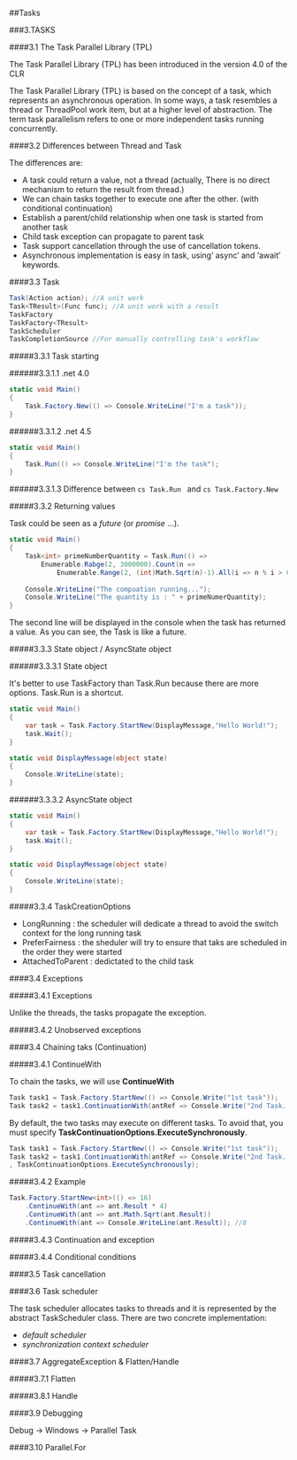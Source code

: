 ##Tasks

###3.TASKS

####3.1 The Task Parallel Library (TPL)

The Task Parallel Library (TPL) has been introduced in the version 4.0 of the CLR

The Task Parallel Library (TPL) is based on the concept of a task, which represents an asynchronous operation. In some ways, a task resembles a thread or ThreadPool work item, but at a higher level of abstraction. The term task parallelism refers to one or more independent tasks running concurrently.

####3.2 Differences between Thread and Task

The differences are:
- A task could return a value, not a thread (actually, There is no direct mechanism to return the result from thread.)
- We can chain tasks together to execute one after the other. (with conditional continuation)
- Establish a parent/child relationship when one task is started from another task
- Child task exception can propagate to parent task
- Task support cancellation through the use of cancellation tokens.
- Asynchronous implementation is easy in task, using’ async’ and ‘await’ keywords.


####3.3 Task

```cs
Task(Action action); //A unit work
Task<TResult>(Func func); //A unit work with a result
TaskFactory
TaskFactory<TResult>
TaskScheduler
TaskCompletionSource //For manually controlling task's workflow
```

#####3.3.1 Task starting

######3.3.1.1 .net 4.0
```cs
static void Main()
{
	Task.Factory.New(() => Console.WriteLine("I'm a task"));
}
```

######3.3.1.2 .net 4.5

```cs
static void Main()
{
	Task.Run(() => Console.WriteLine("I'm the task");
}
```

######3.3.1.3 Difference between ```cs Task.Run ``` and ```cs Task.Factory.New ```



#####3.3.2 Returning values

Task<TResult> could be seen as a _future_ (or _promise_ ...). 

```cs
static void Main()
{
	Task<int> primeNumberQuantity = Task.Run(() =>
		Enumerable.Rabge(2, 3000000).Count(n =>
			Enumerable.Range(2, (int)Math.Sqrt(n)-1).All(i => n % i > 0)));
	
	Console.WriteLine("The compuation running...");
	Console.WriteLine("The quantity is : " + primeNumerQuantity);
}
```
The second line will be displayed in the console when the task has returned a value. As you can see, the Task<TResult> is like a future.

#####3.3.3 State object / AsyncState object

######3.3.3.1 State object

It's better to use TaskFactory than Task.Run because there are more options.
Task.Run is a shortcut.

```cs
static void Main()
{
	var task = Task.Factory.StartNew(DisplayMessage,"Hello World!");
	task.Wait();
}

static void DisplayMessage(object state)
{
	Console.WriteLine(state);
}
```



######3.3.3.2 AsyncState object

```cs
static void Main()
{
	var task = Task.Factory.StartNew(DisplayMessage,"Hello World!");
	task.Wait();
}

static void DisplayMessage(object state)
{
	Console.WriteLine(state);
}
```

#####3.3.4 TaskCreationOptions

- LongRunning : the scheduler will dedicate a thread to avoid the switch context for the long running task
- PreferFairness : the sheduler will try to ensure that taks are scheduled in the order they were started
- AttachedToParent : dedictated to the child task



####3.4 Exceptions

#####3.4.1 Exceptions

Unlike the threads, the tasks propagate the exception.

#####3.4.2 Unobserved exceptions


####3.4 Chaining taks (Continuation)

#####3.4.1 ContinueWith

To chain the tasks, we will use __ContinueWith__

```cs
Task task1 = Task.Factory.StartNew(() => Console.Write("1st task"));
Task task2 = task1.ContinuationWith(antRef => Console.Write("2nd Task. The ref of the previous tasks : " + antRef));
```

By default, the two tasks may execute on different tasks. To avoid that, you must specify __TaskContinuationOptions.ExecuteSynchronously__.

```cs
Task task1 = Task.Factory.StartNew(() => Console.Write("1st task"));
Task task2 = task1.ContinuationWith(antRef => Console.Write("2nd Task. The ref of the previous tasks : " + antRef)
, TaskContinuationOptions.ExecuteSynchronously);
```

#####3.4.2 Example

```cs
Task.Factory.StartNew<int>(() => 16)
	.ContinueWith(ant => ant.Result * 4)
	.ContinueWith(ant => ant.Math.Sqrt(ant.Result))
	.ContinueWith(ant => Console.WriteLine(ant.Result)); //8
```
#####3.4.3 Continuation and exception



#####3.4.4 Conditional conditions



####3.5 Task cancellation


####3.6 Task scheduler

The task scheduler allocates tasks to threads and it is represented by the abstract TaskScheduler class.
There are two concrete implementation:
- _default scheduler_
- _synchronization context scheduler_

####3.7 AggregateException & Flatten/Handle

#####3.7.1 Flatten

#####3.8.1 Handle

####3.9 Debugging

Debug -> Windows -> Parallel Task

####3.10 Parallel.For

